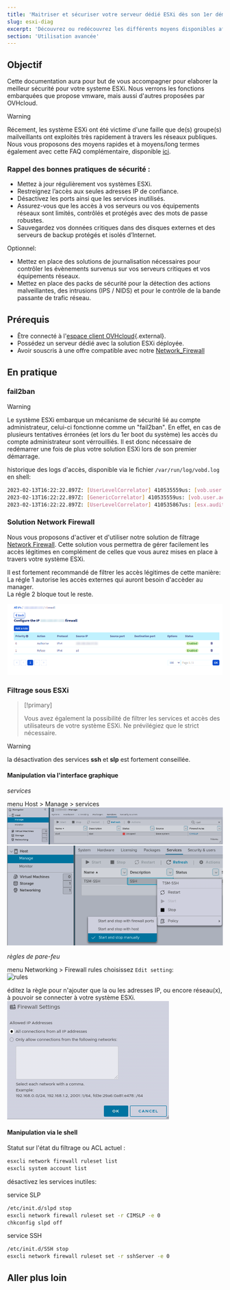 ```yaml
---
title: 'Maitriser et sécuriser votre serveur dédié ESXi dès son 1er démarrage'
slug: esxi-diag
excerpt: 'Découvrez ou redécouvrez les différents moyens disponibles afin de sécuriser efficacement votre serveur dédié ESXi'
section: 'Utilisation avancée'
---
```



## Objectif

Cette documentation aura pour but de vous accompagner pour elaborer la meilleur sécurité pour votre systeme ESXi.
Nous verrons les fonctions embarquées que propose vmware, mais aussi d'autres proposées par OVHcloud.


> [!warning]
> 
> Récement, les système ESXi ont été victime d'une faille que de(s) groupe(s) mailveillants ont exploités très rapidement à travers les réseaux publiques.
> Nous vous proposons des moyens rapides et à moyens/long termes également avec cette FAQ complémentaire, disponible [ici](https://docs.ovh.com/fr/dedicated/esxi-faq/).
>


### Rappel des bonnes pratiques de sécurité :

* Mettez à jour régulièrement vos systèmes ESXi.
* Restreignez l’accès aux seules adresses IP de confiance.
* Désactivez les ports ainsi que les services inutilisés.
* Assurez-vous que les accès à vos serveurs ou vos équipements réseaux sont limités, contrôlés et protégés avec des mots de passe robustes.
* Sauvegardez vos données critiques dans des disques externes et des serveurs de backup protégés et isolés d’Internet.

Optionnel:

* Mettez en place des solutions de journalisation nécessaires pour contrôler les évènements survenus sur vos serveurs critiques et vos équipements réseaux.
* Mettez en place des packs de sécurité pour la détection des actions malveillantes, des intrusions (IPS / NIDS) et pour le contrôle de la bande passante de trafic réseau.


## Prérequis

* Être connecté à l'[espace client OVHcloud](https://www.ovh.com/auth/?action=gotomanager&from=https://www.ovh.com/fr/&ovhSubsidiary=fr){.external}.
* Possédez un serveur dédié avec la solution ESXi déployée.
* Avoir souscris à une offre compatible avec notre [Network_Firewall](https://docs.ovh.com/fr/dedicated/firewall-network/)


## En pratique

### fail2ban


> [!warning]
> Le système ESXi embarque un mécanisme de sécurité lié au compte administrateur, celui-ci fonctionne comme un "fail2ban".
> En effet, en cas de plusieurs tentatives érronées (et lors du 1er boot du système) les accès du compte administrateur sont vérrouilliés.
> Il est donc nécessaire de redémarrer une fois de plus votre solution ESXi lors de son premier démarrage.
> 

historique des logs d'accès, disponible via le fichier `/var/run/log/vobd.log` en shell:
```bash
2023-02-13T16:22:22.897Z: [UserLevelCorrelator] 410535559us: [vob.user.account.locked] Remote access for ESXi local user account 'root' has been locked for 900 seconds after 6 failed login attempts.
2023-02-13T16:22:22.897Z: [GenericCorrelator] 410535559us: [vob.user.account.locked] Remote access for ESXi local user account 'root' has been locked for 900 seconds after 6 failed login attempts.
2023-02-13T16:22:22.897Z: [UserLevelCorrelator] 410535867us: [esx.audit.account.locked] Remote access for ESXi local user account 'root' has been locked for 900 seconds after 6 failed login attempts.
```


### Solution Network Firewall

Nous vous proposons d'activer et d'utiliser notre solution de filtrage [Network Firewall](https://docs.ovh.com/fr/dedicated/firewall-network/).
Cette solution vous permettra de gérer facilement les accès légitimes en complément de celles que vous aurez mises en place à travers votre système ESXi.


Il est fortement recommandé de filtrer les accès légitimes de cette manière:  
La régle 1  autorise les accès externes qui auront besoin d'accèder au manager.  
La régle 2  bloque tout le reste.  

![Network_Firewall](images/firewall_network_.png)


### Filtrage sous ESXi

> [!primary]
>
> Vous avez également la possibilité de filtrer les services et accès des utilisateurs de votre système ESXi.
> Ne prévilégiez que le strict nécessaire.
>

> [!warning]
> la désactivation des services **ssh** et **slp** est fortement conseillée.
>

#### Manipulation via l'interface graphique

*services*

menu Host > Manage > services
![services_slp](images/slpd_.png)
![services_ssh](images/ssh_disabled_.png)




*règles de pare-feu*

menu Networking > Firewall rules
choisissez `Edit setting`:  
![rules](images/edit_fw_rule.png)

éditez la règle pour n'ajouter que la ou les adresses IP, ou encore réseau(x), à pouvoir se connecter à votre système ESXi.
![custom](images/custom_fw_rule.png)


#### Manipulation via le shell

Statut sur l'état du filtrage ou ACL actuel :
```bash
esxcli network firewall ruleset list
esxcli system account list
```

désactivez les services inutiles:

service SLP
```bash
/etc/init.d/slpd stop
esxcli network firewall ruleset set -r CIMSLP -e 0
chkconfig slpd off
```

service SSH
```bash
/etc/init.d/SSH stop
esxcli network firewall ruleset set -r sshServer -e 0
```



## Aller plus loin


